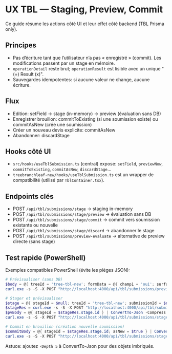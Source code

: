 # UX TBL — Staging, Preview, Commit

Ce guide résume les actions côté UI et leur effet côté backend (TBL Prisma only).

## Principes
- Pas d’écriture tant que l’utilisateur n’a pas « enregistré » (commit). Les modifications passent par un stage en mémoire.
- `operationDetail` reste brut; `operationResult` est lisible avec un unique "(=) Result (x)".
- Sauvegardes idempotentes: si aucune valeur ne change, aucune écriture.

## Flux
- Edition: setField → stage (in-memory) → preview (évaluation sans DB)
- Enregistrer brouillon: commitToExisting (si une soumission existe) ou commitAsNew (crée une soumission)
- Créer un nouveau devis explicite: commitAsNew
- Abandonner: discardStage

## Hooks côté UI
- `src/hooks/useTblSubmission.ts` (central) expose: `setField`, `previewNow`, `commitToExisting`, `commitAsNew`, `discardStage`...
- `treebranchleaf-new/hooks/useTblSubmission.ts` est un wrapper de compatibilité (utilisé par `TblContainer.tsx`).

## Endpoints clés
- POST `/api/tbl/submissions/stage` → staging in-memory
- POST `/api/tbl/submissions/stage/preview` → évaluation sans DB
- POST `/api/tbl/submissions/stage/commit` → commit vers soumission existante ou nouvelle
- POST `/api/tbl/submissions/stage/discard` → abandonner le stage
- POST `/api/tbl/submissions/preview-evaluate` → alternative de preview directe (sans stage)

## Test rapide (PowerShell)
Exemples compatibles PowerShell (évite les pièges JSON):

```powershell
# Prévisualiser (sans DB)
$body = @{ treeId = 'tree-tbl-new'; formData = @{ champ1 = 'oui'; surface = 40 } } | ConvertTo-Json -Depth 5 -Compress
curl.exe -s -S -X POST "http://localhost:4000/api/tbl/submissions/preview-evaluate" -H "Content-Type: application/json" -H "x-organization-id: <org-id>" -d $body | Out-String

# Stager et prévisualiser
$stage = @{ stageId = $null; treeId = 'tree-tbl-new'; submissionId = $null; formData = @{ champ1 = 'oui' } } | ConvertTo-Json -Depth 5 -Compress
$stageRes = curl.exe -s -S -X POST "http://localhost:4000/api/tbl/submissions/stage" -H "Content-Type: application/json" -H "x-organization-id: <org-id>" -d $stage | ConvertFrom-Json
$pvBody = @{ stageId = $stageRes.stage.id } | ConvertTo-Json -Compress
curl.exe -s -S -X POST "http://localhost:4000/api/tbl/submissions/stage/preview" -H "Content-Type: application/json" -H "x-organization-id: <org-id>" -d $pvBody | Out-String

# Commit en brouillon (création nouvelle soumission)
$commitBody = @{ stageId = $stageRes.stage.id; asNew = $true } | ConvertTo-Json -Compress
curl.exe -s -S -X POST "http://localhost:4000/api/tbl/submissions/stage/commit" -H "Content-Type: application/json" -H "x-organization-id: <org-id>" -d $commitBody | Out-String
```

Astuce: ajoutez `-Depth 5` à ConvertTo-Json pour des objets imbriqués.
